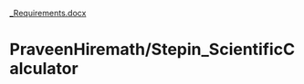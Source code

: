 [_Requirements.docx](https://github.com/praveen-1999-dot/PraveenHiremath-Stepin_ScientificCalculator-/files/7119902/_Requirements.docx)
# PraveenHiremath/Stepin_ScientificCalculator

